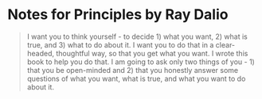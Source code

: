 # Notes for Principles by Ray Dalio
> I want you to think yourself - to decide 1) what you want, 2) what is true, and 3) what to do about it. I want you to do that in a clear-headed, thoughtful way, so that you get what you want. I wrote this book to help you do that. I am going to ask only two things of you - 1) that you be open-minded and 2) that you honestly answer some questions of what you want, what is true, and what you want to do about it.